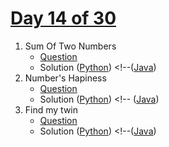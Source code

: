 # [Day 14 of 30](https://www.hackerrank.com/contests/day-14-0f-30/challenges "Day 14 of 30 contest link")

1. Sum Of Two Numbers
   - [Question](https://www.hackerrank.com/contests/day-14-0f-30/challenges/sum-of-two-numbers-64-1 "Sum Of Two Numbers")
   - Solution ([Python](Sum%20Of%20Two%20Numbers/Python/ "Solution in Python")) <!--([Java](Sum%20Of%20Two%20Numbers/Java/ "Solution in Java"))
2. Number's Hapiness
   - [Question](https://www.hackerrank.com/contests/day-14-0f-30/challenges/numbers-hapiness "Number's Hapiness")
   - Solution ([Python](Number's%20Hapiness/Python/ "Solution in Python")) <!-- ([Java](Number's%20Hapiness/Java/ "Solution in Java"))
3. Find my twin
   - [Question](https://www.hackerrank.com/contests/day-14-0f-30/challenges/find-my-twin "Find my twin")
   - Solution ([Python](Find%20my%20twin/Python/ "Solution in Python")) <!--([Java](Find%20my%20twin/Java/ "Solution in Java"))
